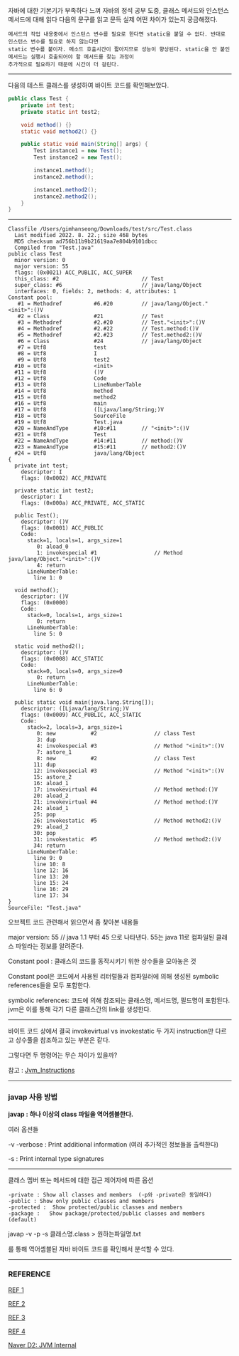 자바에 대한 기본기가 부족하다 느껴 자바의 정석 공부 도중, 클래스 메서드와 인스턴스 메서드에 대해 읽다 다음의 문구를 읽고 문득 실제 어떤 차이가 있는지 궁금해졌다. 

```
메서드의 작업 내용중에서 인스턴스 변수를 필요로 한다면 static을 붙일 수 없다. 반대로 인스턴스 변수를 필요로 하지 않는다면 
static 변수를 붙이자. 메소드 호출시간이 짧아지므로 성능이 향상된다. static을 안 붙인 메서드는 실행시 호출되어야 할 메서드를 찾는 과정이
추가적으로 필요하기 때문에 시간이 더 걸린다. 
```


---
다음의 테스트 클래스를 생성하여 바이트 코드를 확인해보았다. 

```java
public class Test {
    private int test;
    private static int test2;

    void method() {}
    static void method2() {}

    public static void main(String[] args) {
        Test instance1 = new Test();
        Test instance2 = new Test();

        instance1.method();
        instance2.method();

        instance1.method2();
        instance2.method2();
    }
}
```

---

```
Classfile /Users/gimhanseong/Downloads/test/src/Test.class
  Last modified 2022. 8. 22.; size 468 bytes
  MD5 checksum ad756b11b9b21619aa7e804b9101dbcc
  Compiled from "Test.java"
public class Test
  minor version: 0
  major version: 55
  flags: (0x0021) ACC_PUBLIC, ACC_SUPER
  this_class: #2                          // Test
  super_class: #6                         // java/lang/Object
  interfaces: 0, fields: 2, methods: 4, attributes: 1
Constant pool:
   #1 = Methodref          #6.#20         // java/lang/Object."<init>":()V
   #2 = Class              #21            // Test
   #3 = Methodref          #2.#20         // Test."<init>":()V
   #4 = Methodref          #2.#22         // Test.method:()V
   #5 = Methodref          #2.#23         // Test.method2:()V
   #6 = Class              #24            // java/lang/Object
   #7 = Utf8               test
   #8 = Utf8               I
   #9 = Utf8               test2
  #10 = Utf8               <init>
  #11 = Utf8               ()V
  #12 = Utf8               Code
  #13 = Utf8               LineNumberTable
  #14 = Utf8               method
  #15 = Utf8               method2
  #16 = Utf8               main
  #17 = Utf8               ([Ljava/lang/String;)V
  #18 = Utf8               SourceFile
  #19 = Utf8               Test.java
  #20 = NameAndType        #10:#11        // "<init>":()V
  #21 = Utf8               Test
  #22 = NameAndType        #14:#11        // method:()V
  #23 = NameAndType        #15:#11        // method2:()V
  #24 = Utf8               java/lang/Object
{
  private int test;
    descriptor: I
    flags: (0x0002) ACC_PRIVATE

  private static int test2;
    descriptor: I
    flags: (0x000a) ACC_PRIVATE, ACC_STATIC

  public Test();
    descriptor: ()V
    flags: (0x0001) ACC_PUBLIC
    Code:
      stack=1, locals=1, args_size=1
         0: aload_0
         1: invokespecial #1                  // Method java/lang/Object."<init>":()V
         4: return
      LineNumberTable:
        line 1: 0

  void method();
    descriptor: ()V
    flags: (0x0000)
    Code:
      stack=0, locals=1, args_size=1
         0: return
      LineNumberTable:
        line 5: 0

  static void method2();
    descriptor: ()V
    flags: (0x0008) ACC_STATIC
    Code:
      stack=0, locals=0, args_size=0
         0: return
      LineNumberTable:
        line 6: 0

  public static void main(java.lang.String[]);
    descriptor: ([Ljava/lang/String;)V
    flags: (0x0009) ACC_PUBLIC, ACC_STATIC
    Code:
      stack=2, locals=3, args_size=1
         0: new           #2                  // class Test
         3: dup
         4: invokespecial #3                  // Method "<init>":()V
         7: astore_1
         8: new           #2                  // class Test
        11: dup
        12: invokespecial #3                  // Method "<init>":()V
        15: astore_2
        16: aload_1
        17: invokevirtual #4                  // Method method:()V
        20: aload_2
        21: invokevirtual #4                  // Method method:()V
        24: aload_1
        25: pop
        26: invokestatic  #5                  // Method method2:()V
        29: aload_2
        30: pop
        31: invokestatic  #5                  // Method method2:()V
        34: return
      LineNumberTable:
        line 9: 0
        line 10: 8
        line 12: 16
        line 13: 20
        line 15: 24
        line 16: 29
        line 17: 34
}
SourceFile: "Test.java"
```

오브젝트 코드 관련해서 읽으면서 좀 찾아본 내용들 

major version: 55   // java 1.1 부터 45 으로 나타낸다. 55는 java 11로 컴파일된 클래스 파일라는 정보를 알려준다.

Constant pool : 클래스의 코드를 동작시키기 위한 상수들을 모아놓은 것

Constant pool은 코드에서 사용된 리터럴들과 컴파일러에 의해 생성된 symbolic references들을 모두 포함한다.

symbolic references: 코드에 의해 참조되는 클래스명, 메서드명, 필드명이 포함된다. jvm은 이를 통해 각기 다른 클래스간의 link를 생성한다. 


---
바이트 코드 상에서 결국 invokevirtual   vs  invokestatic 두 가지 instruction만 다르고 상수풀을 참조하고 있는 부분은 같다. 

그렇다면 두 명령어는 무슨 차이가 있을까? 




참고 : [Jvm_Instructions](https://docs.oracle.com/javase/specs/jvms/se7/html/jvms-6.html#jvms-6.5.invokevirtual)

---
### javap 사용 방법

**javap : 하나 이상의 class 파일을 역어셈블한다.**

여러 옵션들 

 -v  -verbose : Print additional information (여러 추가적인 정보들을 출력한다)
 
 -s : Print internal type signatures
 
 ---
 클래스 멤버 또는 메서드에 대한 접근 제어자에 따른 옵션 
 
 ```
 -private : Show all classes and members  (-p와 -private은 동일하다)
 -public : Show only public classes and members
 -protected :  Show protected/public classes and members
 -package :   Show package/protected/public classes and members (default)
 ```

javap -v -p -s 클래스명.class > 원하는파일명.txt

를 통해 역어셈블된 자바 바이트 코드를 확인해서 분석할 수 있다. 

---
### REFERENCE 
[REF 1](https://iamsang.com/blog/2012/08/19/introduction-to-java-bytecode/)

[REF 2](https://tlo-developer.tistory.com/262)

[REF 3](https://wonit.tistory.com/589)

[REF 4](https://stackoverflow.com/questions/10209952/what-is-the-purpose-of-the-java-constant-pool)


[Naver D2: JVM Internal](https://d2.naver.com/helloworld/1230)
